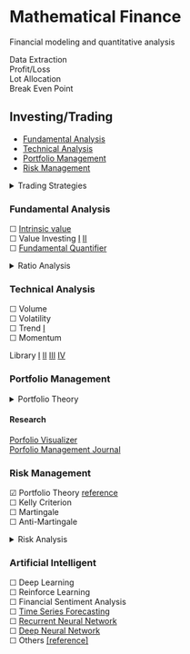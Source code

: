 # Mathematical Finance
 Financial modeling and quantitative analysis 

Data Extraction  
Profit/Loss  
Lot Allocation  
Break Even Point  

## Investing/Trading

* [Fundamental Analysis](#fundamental-analysis)
* [Technical Analysis](#technical-analysis)
* [Portfolio Management](#portfolio-management)
* [Risk Management](#risk-management)

<details>
<summary>Trading Strategies</summary>

- Scalping
- Day Trading
- Swing Trading
  - Turtle Trading
- Trend-following
- Position Trading
- Breakout Trading
- Trading a Reversal
- Momentum Trading
- Trend Trading
- [Options Trading](#option-trading)
- Futures Trading
- Algorithmic Trading 
- [Macro Trading](https://www.macrotrends.net/)
- Value Investing
- [Statistical Arbitrage](https://github.com/JerBouma/AlgorithmicTrading)
- Arbitrage Opportunities
- Index Fund Rebalancing
- Mathematical Model-based Strategies
- Trading Range (Mean Reversion)
- End-of-day trading strategy
- Trading the News
- Trading the Signals Social Trading
- Performance Analysis
- Quantitative Analysis

#### Option Trading

<details>
<summary>Option Strategies</summary>

- Long Call
- Long Put
- Short Call
- Short Put
- Covered Call
- Married Put
- Bull Call Spread
- Bear Call Spread
- Bull Put Spread
- Bear Put Spread
- Call Backspread
- Long Straddle
- Short Straddle
- Long Strangle
- Short Strangle
- Iron Condor
- Iron Butterfly
- Long Calendar Spread with Calls
- Long Calendar Spread with Put
- Long Butterfly with Calls
- Long Butterfly with Put
- Protective Collar

</details>
</details>

### Fundamental Analysis

☐ [Intrinsic value](https://github.com/JamesPNacino/Fundamental-Stock-Analysis-Intrinsic-Value)  
☐ Value Investing [I](https://github.com/VincentTatan/ValueInvesting) [II](https://github.com/daxm/fmpsdk)  
☐ [Fundamental Quantifier](https://github.com/JerBouma/AlgorithmicTrading)

<details>
<summary>Ratio Analysis</summary>

- **Liquidity Ratio**
  - Cash Ratio
  - Quick Ratio (acid test)
  - Current Ratio
  
- **Solvency Ratio**
  - Interest Coverage Ratio
  - Debt to Assets Ratio
  - Equity Ratio
  - Debt to Equity Ratio
  
- **Profitability Ratio**
  - Profit Margin
  - Return on Equity (ROE)
  - Return on Assets (ROA)
  
- **Leverage Ratio**
  - Debt Ratio
  - Debt to Equity Ratio (D/E)
  - Debt Service Coverage Ratio (DSCR)
  - Interest Coverage Ratio
  
- **Market Ratio**
  - Price-to-Earnings (P/E) Ratio
  - Price/Earning-to-Growth (PEG) Ratio
  - Price-to-Sales (P/S) Ratio
  - Price-to-Book (P/B) Ratio
  - Dividend Yield
  - Dividend Payout Ratio
  - Assets Turnover Ratio
  - Inventory Turnover Ratio
  - Receivables Turnover Ratio
  - Payables Turnover Ratio
  
- **Efficiency Ratio**
  - Account Receivable Turnover
  - Inventory Turnover
  - Accounts Payables Turnover
  - Working Capital Turnover
  - Fixed Assets Turnover
  - Total Asset Turnover
  
- **Coverage Ratio**
  - Interest Service Coverage Ratio
  - Debt Service Coverage Ratio
  - Total Cash Flow Coverage Ratio
  - Asset Coverage Ratio
  - Total Fixed Charge Coverage Ratio
  - Total Cash Flow Coverage Ratio
  
- **Market Prospect Ratio**
  - Price/Earnings (PE) Ratio
  - Earnings per Share
  - Book Value per Share
  - Market Value per Share
  - Dividend Yield
  - Market to Book Ratio

**DuPont Analysis**  
- Net Profit Margin
- Asset Turnover Ratio
- Financial Leverage
- Equity Multiplier

</details>

### Technical Analysis

☐ Volume  
☐ Volatility  
☐ Trend [I](https://github.com/alvarobartt/trendet)  
☐ Momentum

Library [I](https://github.com/bukosabino/ta) [II](https://github.com/twopirllc/pandas-ta)  [III](https://github.com/mrjbq7/ta-lib) [IV](https://github.com/mementum/bta-lib)

### Portfolio Management

<details>
<summary>Portfolio Theory</summary>

#### Portfolio Modeling
- Backtest Asset Allocation
- Backtest Portfolio Performance

#### Monte Carlo Simulation
- Monte Carlo Simulation
- Monte Carlo Simulation Using Forward Looking Capital Market Expectations
- Financial Goals Planning

#### Portfolio Optimization [I](https://github.com/robertmartin8/PyPortfolioOpt)
- Efficient Frontier 
- Resampled Efficient Frontier
- Mean Variance Optimization
- Risk Parity Optimization
- Constrained Optimization
- Portfolio Optimization Using Forward Looking Capital Market Expectations

#### Asset Analytics
- Assets Correlations
- Factor Regression Analysis

#### Timing Models
- Moving Averages
- Relative Strength
- Dual Momentum 
- Adaptive Allocation 
- Target Volatility

</details>

#### Research

[Porfolio Visualizer](https://www.portfoliovisualizer.com/)  
[Porfolio Management Journal](https://jpm.pm-research.com/)

### Risk Management

☑ Portfolio Theory [reference](https://github.com/RamonWill/portfolio-management-project)  
☐ Kelly Criterion  
☐ Martingale  
☐ Anti-Martingale
<details>
<summary>Risk Analysis</summary>

#### Measuring Return and Risk
- Expected Rate of Return
- Measuring the Risk
- Risk Aversion and Risk Premium
- Return and Risk at Porfolio Level
- Markowitz's Two-Asset Portfolo
- Lending and Borrowing at a Risk-Free Rate of Return
- Types of Risk
  - Trade Risk
  - Margin Risk
  - Market Risk
  - Liquidity Risk
  - Overnight Risk
  - Volatility Risk
  - Position Size Risk

#### Capital Asset Pricing Model (CAPM)
- The Financial Beta (b)
- The CAPM Equation
- The Security Market Line
- SML Swing by Risk Aversion

#### Value at Risk
- Conditional Value at Risk
- Historical VaR
- Linear Var
- Analytical VaR with Cornish-Fisher Expansion
- Monte Carlo Simulation VaR
- Volatility and Correlation Estimate
- Copula Correlations
- Extreme Value Theory VaR
- Operational Risk Modeling
-  Choice of the Time Horizon and of the Confidence Level
- Var Backtesting
- Christofferesen Test
- CVaR Backtesting
- Var/CVaR Model Selection

#### Risk-Return Optimization
- Economic Capital Allocation
- Regulatory Principles, the Standardized and Internal Model Approach

</details>

### Artificial Intelligent
☐ Deep Learning  
☐ Reinforce Learning  
☐ Financial Sentiment Analysis  
☐ [Time Series Forecasting](https://github.com/jinglescode/time-series-forecasting-tensorflowjs)  
☐ [Recurrent Neural Network](https://github.com/TatevKaren/recurrent-neural-network-pricing-model)  
☐ [Deep Neural Network](https://github.com/AlgoTraders/stock-analysis-engine)  
☐ Others [[reference]](https://github.com/firmai/financial-machine-learning)

